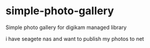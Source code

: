 simple-photo-gallery
====================

Simple photo gallery for digikam managed library

i have seagete nas and want to publish my photos to net
